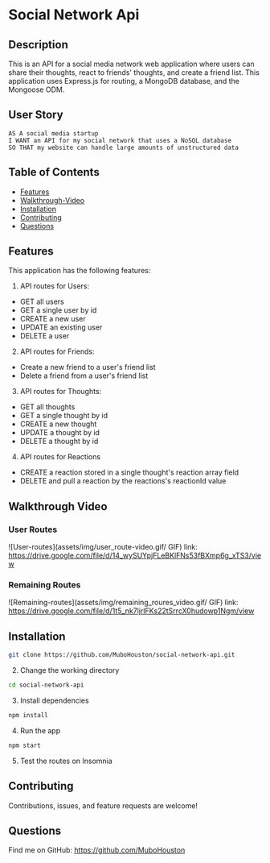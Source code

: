 # Social Network Api

## Description 
This is an API for a social media network web application where users can share their thoughts, react to friends' thoughts, and create a friend list. This application uses Express.js for routing, a MongoDB database, and the Mongoose ODM.

## User Story
```
AS A social media startup
I WANT an API for my social network that uses a NoSQL database
SO THAT my website can handle large amounts of unstructured data
```

## Table of Contents
* [Features](#features)
* [Walkthrough-Video](#walkthrough-video)
* [Installation](#installation)
* [Contributing](#contributing)
* [Questions](#questions)

## Features
This application has the following features:
1. API routes for Users:
- GET all users
- GET a single user by id
- CREATE a new user
- UPDATE an existing user
- DELETE a user
2. API routes for Friends:
- Create a new friend to a user's friend list
- Delete a friend from a user's friend list
3. API routes for Thoughts:
- GET all thoughts
- GET a single thought by id
- CREATE a new thought
- UPDATE a thought by id
- DELETE a thought by id
4. API routes for Reactions
- CREATE a reaction stored in a single thought's reaction array field
- DELETE and pull a reaction by the reactions's reactionId value

## Walkthrough Video
### User Routes
![User-routes](assets/img/user_route-video.gif/ GIF)
link: https://drive.google.com/file/d/14_wySUYpjFLeBKlFNs53fBXmp6g_xTS3/view

### Remaining Routes
![Remaining-routes](assets/img/remaining_roures_video.gif/ GIF)
link: https://drive.google.com/file/d/1t5_nk7ljrlFKs22tSrrcX0hudowp1Ngm/view

## Installation
```bash
git clone https://github.com/MuboHouston/social-network-api.git
```

2. Change the working directory

```bash
cd social-network-api
```

3. Install dependencies

```bash
npm install
```

4. Run the app

``` bash 
npm start
```

5. Test the routes on Insomnia 

## Contributing
Contributions, issues, and feature requests are welcome!

## Questions
Find me on GitHub: https://github.com/MuboHouston